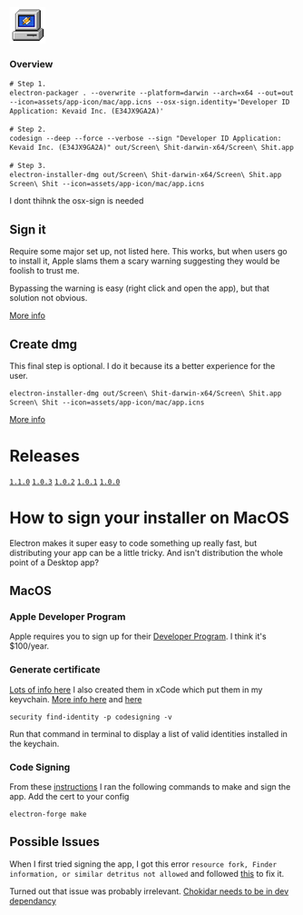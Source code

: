

![Logo](../assets/app-icon/png/64x64.png)


### Overview



```
# Step 1. 
electron-packager . --overwrite --platform=darwin --arch=x64 --out=out --icon=assets/app-icon/mac/app.icns --osx-sign.identity='Developer ID Application: Kevaid Inc. (E34JX9GA2A)'

# Step 2.
codesign --deep --force --verbose --sign "Developer ID Application: Kevaid Inc. (E34JX9GA2A)" out/Screen\ Shit-darwin-x64/Screen\ Shit.app 

# Step 3.
electron-installer-dmg out/Screen\ Shit-darwin-x64/Screen\ Shit.app Screen\ Shit --icon=assets/app-icon/mac/app.icns

```

I dont thihnk the osx-sign is needed

## Sign it
Require some major set up, not listed here. This works, but when users go to install it, Apple slams them a scary warning suggesting they would be foolish to trust me.

Bypassing the warning is easy (right click and open the app), but that solution not obvious.


[More info](https://pracucci.com/atom-electron-signing-mac-app.html)

## Create dmg
This final step is optional. I do it because its a better experience for the user.

```
electron-installer-dmg out/Screen\ Shit-darwin-x64/Screen\ Shit.app Screen\ Shit --icon=assets/app-icon/mac/app.icns
```
[More info](https://www.christianengvall.se/dmg-installer-electron-app/)

# Releases

[`1.1.0`](https://github.com/kevando/screenshit/releases/tag/v1.1)
[`1.0.3`](https://github.com/kevando/screenshit/releases/tag/v1.0.2)
[`1.0.2`](https://github.com/kevando/screenshit/releases/tag/v1.0.2)
[`1.0.1`](https://github.com/kevando/screenshit/releases/tag/v1.0.1)
[`1.0.0`](https://github.com/kevando/screenshit/releases/tag/v1.0.1)






# How to sign your installer on MacOS
Electron makes it super easy to code something up really fast, but distributing your app can be a little tricky. And isn't distribution the whole point of a Desktop app?

## MacOS

### Apple Developer Program
Apple requires you to sign up for their [Developer Program](https://developer.apple.com). I think it's $100/year.

### Generate certificate
[Lots of info here](https://electronjs.org/docs/tutorial/code-signing#signing-macos-builds) I also created them in xCode which put them in my keyvchain. [More info here](https://developer.apple.com/developer-id/) and [here](https://github.com/electron-userland/electron-osx-sign/wiki/1.-Getting-Started#certificates)


```
security find-identity -p codesigning -v
```

Run that command in terminal to display a list of valid identities installed in the keychain.

### Code Signing

From these [instructions](https://github.com/electron-userland/electron-osx-sign/wiki/1.-Getting-Started) I ran the following commands to make and sign the app. Add the cert to your config

```
electron-forge make
```


## Possible Issues
When I first tried signing the app, I got this error `resource fork, Finder information, or similar detritus not allowed` and followed [this](https://stackoverflow.com/questions/39652867/code-sign-error-in-macos-high-sierra-xcode-resource-fork-finder-information) to fix it.

Turned out that issue was probably irrelevant. [Chokidar needs to be in dev dependancy](https://github.com/paulmillr/chokidar/issues/618)


